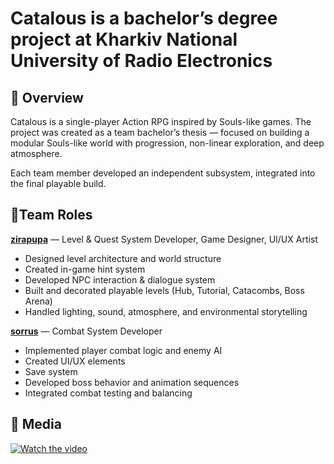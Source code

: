 # Catalous is a bachelor’s degree project at Kharkiv National University of Radio Electronics

## 🧩 Overview

Catalous is a single-player Action RPG inspired by Souls-like games.
The project was created as a team bachelor’s thesis — focused on building a modular Souls-like world with progression, non-linear exploration, and deep atmosphere.

Each team member developed an independent subsystem, integrated into the final playable build.

## 👥Team Roles

**[zirapupa](https://github.com/zirapupa)** — Level & Quest System Developer, Game Designer, UI/UX Artist
- Designed level architecture and world structure
- Created in-game hint system
- Developed NPC interaction & dialogue system
- Built and decorated playable levels (Hub, Tutorial, Catacombs, Boss Arena)
- Handled lighting, sound, atmosphere, and environmental storytelling

**[sorrus](https://github.com/Sorruss)** — Combat System Developer
- Implemented player combat logic and enemy AI
- Created UI/UX elements
- Save system
- Developed boss behavior and animation sequences
- Integrated combat testing and balancing

## 🚀 Media
[![Watch the video](https://img.youtube.com/vi/5nUZi2zQUOE/hqdefault.jpg)](https://www.youtube.com/embed/5nUZi2zQUOE?si=GW-5TsHGk3SRzePT)
